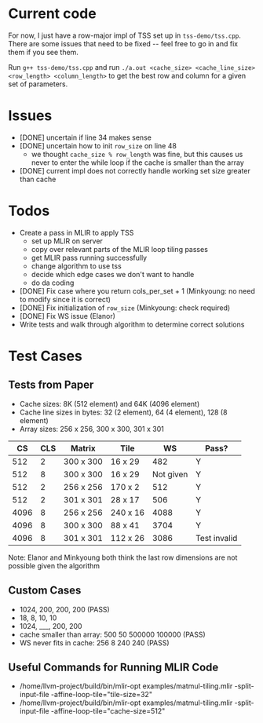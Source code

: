 # Current code

For now, I just have a row-major impl of TSS set up in `tss-demo/tss.cpp`. There are some issues that need to be fixed -- feel free to go in and fix them if you see them.

Run `g++ tss-demo/tss.cpp` and run `./a.out <cache_size> <cache_line_size> <row_length> <column_length>` to get the best row and column for a given set of parameters.

# Issues

- [DONE] uncertain if line 34 makes sense 
- [DONE] uncertain how to init `row_size` on line 48
    - we thought `cache_size % row_length` was fine, but this causes us never to enter the while loop if the cache is smaller than the array
- [DONE] current impl does not correctly handle working set size greater than cache

# Todos
- Create a pass in MLIR to apply TSS 
    - set up MLIR on server
    - copy over relevant parts of the MLIR loop tiling passes
    - get MLIR pass running successfully
    - change algorithm to use tss
    - decide which edge cases we don't want to handle  
    - do da coding
- [DONE] Fix case where you return cols_per_set + 1 (Minkyoung: no need to modify since it is correct)
- [DONE] Fix initialization of `row_size` (Minkyoung: check required)
- [DONE] Fix WS issue (Elanor)
- Write tests and walk through algorithm to determine correct solutions

# Test Cases
## Tests from Paper
- Cache sizes: 8K (512 element) and 64K (4096 element)
- Cache line sizes in bytes: 32 (2 element), 64 (4 element), 128 (8 element)
- Array sizes: 256 x 256, 300 x 300, 301 x 301

| CS  | CLS | Matrix    | Tile    | WS  | Pass? |
|-----|-----|-----------|---------|-----|-------|
| 512 | 2   | 300 x 300 | 16 x 29 | 482 | Y |
| 512 | 8   | 300 x 300 | 16 x 29 | Not given | Y | 
| 512 | 2   | 256 x 256 | 170 x 2 | 512 | Y |
| 512 | 2   | 301 x 301 | 28 x 17 | 506 | Y |
| 4096 | 8   | 256 x 256 | 240 x 16 | 4088 | Y |
| 4096 | 8   | 300 x 300 | 88 x 41 | 3704 | Y |
| 4096 | 8   | 301 x 301 | 112 x 26 | 3086 | Test invalid |

Note: Elanor and Minkyoung both think the last row dimensions are not possible given the algorithm

## Custom Cases
- 1024, 200, 200, 200 (PASS)
- 18, 8, 10, 10 
- 1024, ___, 200, 200
- cache smaller than array: 500 50 500000 100000 (PASS)
- WS never fits in cache: 256 8 240 240 (PASS)


## Useful Commands for Running MLIR Code 
- /home/llvm-project/build/bin/mlir-opt examples/matmul-tiling.mlir -split-input-file -affine-loop-tile="tile-size=32"
- /home/llvm-project/build/bin/mlir-opt examples/matmul-tiling.mlir -split-input-file -affine-loop-tile="cache-size=512"